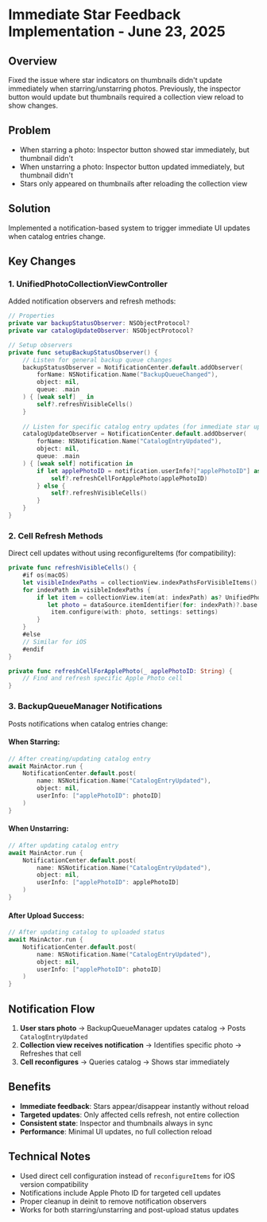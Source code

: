 # Immediate Star Feedback Implementation - June 23, 2025

## Overview
Fixed the issue where star indicators on thumbnails didn't update immediately when starring/unstarring photos. Previously, the inspector button would update but thumbnails required a collection view reload to show changes.

## Problem
- When starring a photo: Inspector button showed star immediately, but thumbnail didn't
- When unstarring a photo: Inspector button updated immediately, but thumbnail didn't
- Stars only appeared on thumbnails after reloading the collection view

## Solution
Implemented a notification-based system to trigger immediate UI updates when catalog entries change.

## Key Changes

### 1. UnifiedPhotoCollectionViewController
Added notification observers and refresh methods:

```swift
// Properties
private var backupStatusObserver: NSObjectProtocol?
private var catalogUpdateObserver: NSObjectProtocol?

// Setup observers
private func setupBackupStatusObserver() {
    // Listen for general backup queue changes
    backupStatusObserver = NotificationCenter.default.addObserver(
        forName: NSNotification.Name("BackupQueueChanged"),
        object: nil,
        queue: .main
    ) { [weak self] _ in
        self?.refreshVisibleCells()
    }
    
    // Listen for specific catalog entry updates (for immediate star updates)
    catalogUpdateObserver = NotificationCenter.default.addObserver(
        forName: NSNotification.Name("CatalogEntryUpdated"),
        object: nil,
        queue: .main
    ) { [weak self] notification in
        if let applePhotoID = notification.userInfo?["applePhotoID"] as? String {
            self?.refreshCellForApplePhoto(applePhotoID)
        } else {
            self?.refreshVisibleCells()
        }
    }
}
```

### 2. Cell Refresh Methods
Direct cell updates without using reconfigureItems (for compatibility):

```swift
private func refreshVisibleCells() {
    #if os(macOS)
    let visibleIndexPaths = collectionView.indexPathsForVisibleItems()
    for indexPath in visibleIndexPaths {
        if let item = collectionView.item(at: indexPath) as? UnifiedPhotoCell,
           let photo = dataSource.itemIdentifier(for: indexPath)?.base as? (any PhotoItem) {
            item.configure(with: photo, settings: settings)
        }
    }
    #else
    // Similar for iOS
    #endif
}

private func refreshCellForApplePhoto(_ applePhotoID: String) {
    // Find and refresh specific Apple Photo cell
}
```

### 3. BackupQueueManager Notifications
Posts notifications when catalog entries change:

#### When Starring:
```swift
// After creating/updating catalog entry
await MainActor.run {
    NotificationCenter.default.post(
        name: NSNotification.Name("CatalogEntryUpdated"),
        object: nil,
        userInfo: ["applePhotoID": photoID]
    )
}
```

#### When Unstarring:
```swift
// After updating catalog entry
await MainActor.run {
    NotificationCenter.default.post(
        name: NSNotification.Name("CatalogEntryUpdated"),
        object: nil,
        userInfo: ["applePhotoID": applePhotoID]
    )
}
```

#### After Upload Success:
```swift
// After updating catalog to uploaded status
await MainActor.run {
    NotificationCenter.default.post(
        name: NSNotification.Name("CatalogEntryUpdated"),
        object: nil,
        userInfo: ["applePhotoID": photoID]
    )
}
```

## Notification Flow

1. **User stars photo** → BackupQueueManager updates catalog → Posts `CatalogEntryUpdated`
2. **Collection view receives notification** → Identifies specific photo → Refreshes that cell
3. **Cell reconfigures** → Queries catalog → Shows star immediately

## Benefits

- **Immediate feedback**: Stars appear/disappear instantly without reload
- **Targeted updates**: Only affected cells refresh, not entire collection
- **Consistent state**: Inspector and thumbnails always in sync
- **Performance**: Minimal UI updates, no full collection reload

## Technical Notes

- Used direct cell configuration instead of `reconfigureItems` for iOS version compatibility
- Notifications include Apple Photo ID for targeted cell updates
- Proper cleanup in deinit to remove notification observers
- Works for both starring/unstarring and post-upload status updates